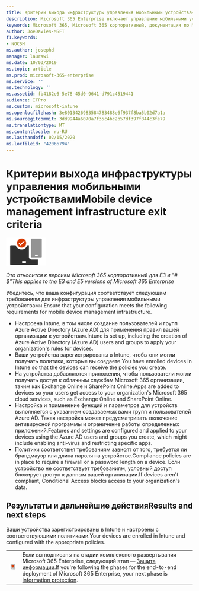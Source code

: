 ```yaml
---
title: Критерии выхода инфраструктуры управления мобильными устройствами
description: Microsoft 365 Enterprise включает управление мобильными устройствами с помощью Microsoft Intune. Ознакомьтесь с требованиями и необходимыми условиями, настройте Intune, используя ресурс Azure Active Directory, регистрацию устройств iOS, macOS, Android и Windows, развертывание приложений, создание профиля, использование политики соответствия и включение условного доступа для мобильных устройств Управление устройствами с помощью Microsoft 365 корпоративный.
keywords: Microsoft 365, Microsoft 365 корпоративный, документация по Microsoft 365, управление мобильными устройствами, Intune
author: JoeDavies-MSFT
f1.keywords:
- NOCSH
ms.author: josephd
manager: laurawi
ms.date: 10/03/2019
ms.topic: article
ms.prod: microsoft-365-enterprise
ms.service: ''
ms.technology: ''
ms.assetid: fb4182e6-5e78-45d0-9641-d791c4519441
audience: ITPro
ms.custom: microsoft-intune
ms.openlocfilehash: 3e8013426983584783488e6f937f8ba5b02d7a1a
ms.sourcegitcommit: 3dd9944a6070a7f35c4bc2b57df397f844c3fe79
ms.translationtype: MT
ms.contentlocale: ru-RU
ms.lasthandoff: 02/15/2020
ms.locfileid: "42066794"
---
```

# <a name="mobile-device-management-infrastructure-exit-criteria"></a><span data-ttu-id="6caad-105">Критерии выхода инфраструктуры управления мобильными устройствами</span><span class="sxs-lookup"><span data-stu-id="6caad-105">Mobile device management infrastructure exit criteria</span></span>

![Этап 5. Управление мобильными устройствами](../media/deploy-foundation-infrastructure/mobiledevicemgmt_icon-small.png)

<span data-ttu-id="6caad-107">*Это относится к версиям Microsoft 365 корпоративный для E3 и "# $"*</span><span class="sxs-lookup"><span data-stu-id="6caad-107">*This applies to the E3 and E5 versions of Microsoft 365 Enterprise*</span></span>

<span data-ttu-id="6caad-108">Убедитесь, что ваша конфигурация соответствует следующим требованиям для инфраструктуры управления мобильными устройствами.</span><span class="sxs-lookup"><span data-stu-id="6caad-108">Ensure that your configuration meets the following requirements for mobile device management infrastructure.</span></span>

- <span data-ttu-id="6caad-109">Настроена Intune, в том числе создание пользователей и групп Azure Active Directory (Azure AD) для применения правил вашей организации к устройствам.</span><span class="sxs-lookup"><span data-stu-id="6caad-109">Intune is set up, including the creation of Azure Active Directory (Azure AD) users and groups to apply your organization's rules for devices.</span></span>
- <span data-ttu-id="6caad-110">Ваши устройства зарегистрированы в Intune, чтобы они могли получать политики, которые вы создаете.</span><span class="sxs-lookup"><span data-stu-id="6caad-110">You have enrolled devices in Intune so that the devices can receive the policies you create.</span></span>
- <span data-ttu-id="6caad-111">На устройства добавляются приложения, чтобы пользователи могли получать доступ к облачным службам Microsoft 365 организации, таким как Exchange Online и SharePoint Online.</span><span class="sxs-lookup"><span data-stu-id="6caad-111">Apps are added to devices so your users get access to your organization's Microsoft 365 cloud services, such as Exchange Online and SharePoint Online.</span></span>
- <span data-ttu-id="6caad-112">Настройка и применение функций и параметров для устройств выполняется с указанием создаваемых вами групп и пользователей Azure AD. Такая настройка может предусматривать включение антивирусной программы и ограничение работы определенных приложений.</span><span class="sxs-lookup"><span data-stu-id="6caad-112">Features and settings are configured and applied to your devices using the Azure AD users and groups you create, which might include enabling anti-virus and restricting specific apps.</span></span>
- <span data-ttu-id="6caad-113">Политики соответствия требованиям зависят от того, требуется ли брандмауэр или длина пароля на устройстве.</span><span class="sxs-lookup"><span data-stu-id="6caad-113">Compliance policies are in place to require a firewall or a password length on a device.</span></span> <span data-ttu-id="6caad-114">Если устройство не соответствует требованиям, условный доступ блокирует доступ к данным вашей организации.</span><span class="sxs-lookup"><span data-stu-id="6caad-114">If devices aren't compliant, Conditional Access blocks access to your organization's data.</span></span>

## <a name="results-and-next-steps"></a><span data-ttu-id="6caad-115">Результаты и дальнейшие действия</span><span class="sxs-lookup"><span data-stu-id="6caad-115">Results and next steps</span></span>

<span data-ttu-id="6caad-116">Ваши устройства зарегистрированы в Intune и настроены с соответствующими политиками.</span><span class="sxs-lookup"><span data-stu-id="6caad-116">Your devices are enrolled in Intune and configured with the appropriate policies.</span></span>

|||
|:-------|:-----|
|![Этап 6. Защита данных](../media/deploy-foundation-infrastructure/infoprotection_icon-small.png)| <span data-ttu-id="6caad-118">Если вы подписаны на стадии комплексного развертывания Microsoft 365 Enterprise, следующий этап — [Защита информации](infoprotect-infrastructure.md).</span><span class="sxs-lookup"><span data-stu-id="6caad-118">If you're following the phases for the end-to-end deployment of Microsoft 365 Enterprise, your next phase is [information protection](infoprotect-infrastructure.md).</span></span> |
